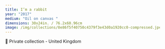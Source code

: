 ```yaml
---
title: I’m a rabbit
year: "2017"
medium: "Oil on canvas "
dimensions: 30x24in. / 76.2x60.96cm
image: /img/collections/8e86f5f40750c4379f3e43d0a1920cc0-compressed.jpeg
---
```

🔴 Private collection - United Kingdom 
